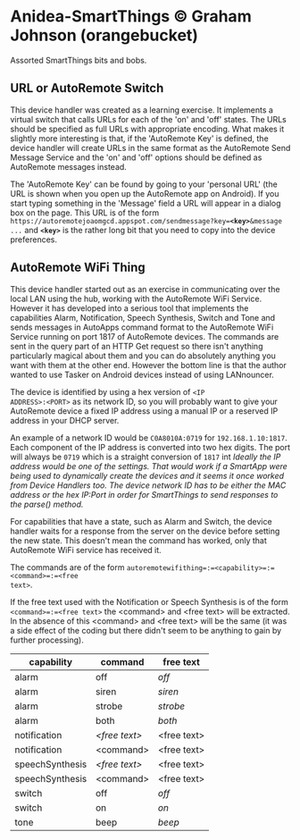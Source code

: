 # Anidea-SmartThings &copy; Graham Johnson (orangebucket)
Assorted SmartThings bits and bobs.

## URL or AutoRemote Switch
This device handler was created as a learning exercise. It implements a virtual switch that calls URLs for each of the 'on' and 'off' states. The URLs should be specified as full URLs with appropriate encoding. What makes it slightly more interesting is that, if the 'AutoRemote Key' is defined, the device handler will create URLs in the same format as the AutoRemote Send Message Service and the 'on' and 'off' options should be defined as AutoRemote messages instead.

The 'AutoRemote Key' can be found by going to your 'personal URL' (the URL is shown when you open up the AutoRemote app on Android). If you start typing something in the 'Message' field a URL will appear in a dialog box on the page. This URL is of the form <code>https:<i></i>//autoremotejoaomgcd.appspot.com/sendmessage?key=**&lt;key&gt;**&message ...</code> and <code>**&lt;key&gt;**</code> is the rather long bit that you need to copy into the device preferences.

## AutoRemote WiFi Thing
This device handler started out as an exercise in communicating over the local LAN using the hub, working with the AutoRemote WiFi Service. However it has developed into a serious tool that implements the capabilities Alarm, Notification, Speech Synthesis, Switch and Tone and sends messages in AutoApps command format to the AutoRemote WiFi Service running on port 1817 of AutoRemote devices. The commands are sent in the query part of an HTTP Get request so there isn't anything particularly magical about them and you can do absolutely anything you want with them at the other end. However the bottom line is that the author wanted to use Tasker on Android devices instead of using LANnouncer.

The device is identified by using a hex version of <code>&lt;IP ADDRESS&gt;:&lt;PORT&gt;</code> as its network ID, so you will probably want to give your AutoRemote device a fixed IP address using a manual IP or a reserved IP address in your DHCP server.
  
An example of a network ID would be <code>C0A8010A:0719</code> for <code>192.168.1.10:1817</code>. Each component of the IP address is converted into two hex digits. The port will always be <code>0719</code> which is a straight conversion of <code>1817</code> int
*Ideally the IP address would be one of the settings. That would work if a SmartApp were being used to dynamically create the devices and it seems it once worked from Device Handlers too. The device network ID has to be either the MAC address or the hex IP:Port in order for SmartThings to send responses to the parse() method.*

For capabilities that have a state, such as Alarm and Switch, the device handler waits for a response from the server on the device before setting the new state. This doesn't mean the command has worked, only that AutoRemote WiFi service has received it.

The commands are of the form <code>autoremotewifithing=:=&lt;capability&gt;=:=&lt;command&gt;=:=&lt;free text&gt;</code>.

If the free text used with the Notification or Speech Synthesis is of the form <code>&lt;command&gt;=:=&lt;free text&gt;</code> the &lt;command&gt; and &lt;free text&gt; will be extracted. In the absence of this &lt;command&gt; and &lt;free text&gt; will be the same (it was a side effect of the coding but there didn't seem to be anything to gain by further processing).

|capability|command|free text|
|---|---|---|
|alarm|off|*off*|
|alarm|siren|*siren*|
|alarm|strobe|*strobe*|
|alarm|both|*both*|
|notification|*&lt;free text&gt;*|&lt;free text&gt;|
|notification|&lt;command&gt;|&lt;free text&gt;|
|speechSynthesis|*&lt;free text&gt;*|&lt;free text&gt;|
|speechSynthesis|&lt;command&gt;|&lt;free text&gt;|
|switch|off|*off*|
|switch|on|*on*|
|tone|beep|*beep*|
